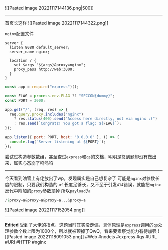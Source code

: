 ![[Pasted image 20221117144136.png|500]]

---
首页长这样
![[Pasted image 20221117144322.png]]

`nginx`配置文件
```nginx
server {
  listen 8080 default_server;
  server_name nginx;

  location / {
    set $args "${args}&proxy=nginx";
    proxy_pass http://web:3000;
  }
}
```

```js
const app = require("express")();

const FLAG = process.env.FLAG ?? "SECCON{dummy}";
const PORT = 3000;

app.get("/", (req, res) => {
  req.query.proxy.includes("nginx")
    ? res.status(400).send("Access here directly, not via nginx :(")
    : res.send(`Congratz! You got a flag: ${FLAG}`);
});

app.listen({ port: PORT, host: "0.0.0.0" }, () => {
  console.log(`Server listening at ${PORT}`);
});

```
尝试过构造参数数组，甚至查过`express`和`qs`的文档，明明是签到题却没有做出来，属实心态崩了呜呜呜

---
今天看到油管上有佬放出了wp，发现属实是自己想复杂了
可能是`nginx`对参数长度的限制，只要我们构造的`url`长度足够长，又不至于引发`414`错误，就能把`nginx`反代中附加的`proxy`参数顶掉
所以`payload`为
```php
/?proxy=a&proxy=a&proxy=a...&proxy=a
```
![[Pasted image 20221117152054.png]]

---
**Edited** 受到了大佬的指点，这题当时其实没走偏，具体原理是`express`调用的`qs`处理参数个数上限为1000个，所以就被顶掉了QwQ，看来要素察觉能力有待加强
![[Pasted image 20221118091053.png]]
#Web #nodejs #express #qs #URL #URI #HTTP #nginx 